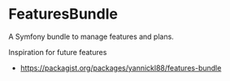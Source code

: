 # FeaturesBundle
A Symfony bundle to manage features and plans.

Inspiration for future features
- https://packagist.org/packages/yannickl88/features-bundle
